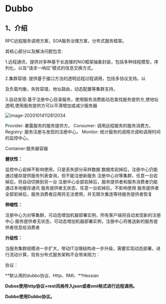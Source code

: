 # Dubbo

## 1、介绍

RPC远程服务调用方案，SOA服务治理方案，分布式服务框架。



其核心部分以及解决问题包含:

1.远程通讯，提供对多种基于长连接的NiO框架抽象封装，包括多种线程模型，序列化，以及“请求一响应”模式的信息交换方式。

2.集群容错: 提供基于接口方法的透明远程过程调用，包括多协议支持。以

及负载均衡，失败容错，地址路由，动态配置等集群支持。

3.自动发现:基于注册中心目录服务，使用服务消费能动态查找服务提供方,使地址透明,使用服务提供方可以平滑增加或减少服务器

![image-20201014112812034](C:\Users\10674\AppData\Roaming\Typora\typora-user-images\image-20201014112812034.png)

Provider: 暴露服务的服务提供方。 
 Consumer: 调用远程服务的服务消费方。 
 Registry: 服务注册与发现的注册中心。 
 Monitor: 统计服务的调用次调和调用时间的监控中心。 

Container:服务器容器 

**健状性：**

监控中心宕掉不影响使用，只是丢失部分采样数据 
 数据库宕掉后，注册中心仍能通过缓存提供服务列表查询，但不能注册新服务 
 注册中心对等集群，任意一台宕掉后，将自动切换到另一台 
 注册中心全部宕掉后，服务提供者和服务消费者仍能通过本地缓存通讯 
 服务提供者无状态，任意一台宕掉后，不影响使用 
 服务提供者全部宕掉后，服务消费者应用将无法使用，并无限次重连等待服务提供者恢复

**伸缩性：**

注册中心为对等集群，可动态增加机器部署实例，所有客户端将自动发现新的注册中心 
 服务提供者无状态，可动态增加机器部署实例，注册中心将推送新的服务提供者信息给消费者

**升级性：**

当服务集群规模进一步扩大，带动IT治理结构进一步升级，需要实现动态部署，进行流动计算，现有分布式服务架构不会带来阻力： 





协议：

**默认用的dubbo协议、Http、RMI、**Hessian



**Dubox使用http协议+rest风格传入json或者xml格式进行远程调用。**

**Dubbo使用Dubbo协议。**







